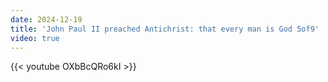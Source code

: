 ```yaml
---
date: 2024-12-19
title: 'John Paul II preached Antichrist: that every man is God 5of9'
video: true
---
```



{{< youtube OXbBcQRo6kI >}}
